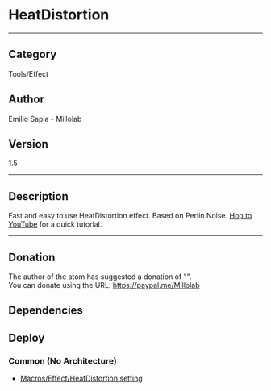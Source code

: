 # HeatDistortion
___

## Category
Tools/Effect

## Author
Emilio Sapia - Millolab

## Version
1.5

___

## Description
<p>Fast and easy to use HeatDistortion effect. Based on Perlin Noise. <a href="https://www.youtube.com/watch?v=24pFFVwv_Dc">Hop to YouTube</a> for a quick tutorial.</p>

___

## Donation
The author of the atom has suggested a donation of "".  
You can donate using the URL: <a href="https://paypal.me/Millolab" class="button">https://paypal.me/Millolab</a>
## Dependencies

## Deploy

### Common (No Architecture)

<ul>
<li><a href="https://gitlab.com/WeSuckLess/Reactor/-/blob/master/Atoms/com.Millolab.HeatDistortion/Macros/Effect/HeatDistortion.setting?ref_type=heads">Macros/Effect/HeatDistortion.setting</a></li>
</ul>
